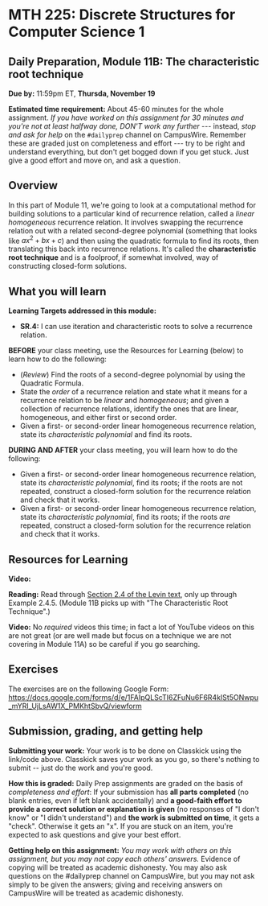 # MTH 225: Discrete Structures for Computer Science 1 

## Daily Preparation, Module 11B: The characteristic root technique

**Due by:** 11:59pm ET, **Thursda, November 19** 

**Estimated time requirement:** About 45-60 minutes for the whole assignment. *If you have worked on this assignment for 30 minutes and you're not at least halfway done, DON'T work any further* --- instead, *stop and ask for help* on the `#dailyprep` channel on CampusWire. Remember these are graded just on completeness and effort --- try to be right and understand everything, but don't get bogged down if you get stuck. Just give a good effort and move on, and ask a question. 



## Overview 

In this part of Module 11, we're going to look at a computational method for building solutions to a particular kind of recurrence relation, called a *linear homogeneous* recurrence relation. It involves swapping the recurrence relation out with a related second-degree polynomial (something that looks like $ax^2 + bx + c$) and then using the quadratic formula to find its roots, then translating this back into recurrence relations. It's called the **characteristic root technique** and is a foolproof, if somewhat involved, way of constructing closed-form solutions. 



## What you will learn 

**Learning Targets addressed in this module:** 

-   **SR.4:** I can use iteration and characteristic roots to solve a recurrence relation.

**BEFORE** your class meeting, use the Resources for Learning (below) to learn how to do the following: 

- (*Review*) Find the roots of a second-degree polynomial by using the Quadratic Formula. 
- State the *order* of a recurrence relation and state what it means for a recurrence relation to be *linear* and *homogeneous*; and given a collection of recurrence relations, identify the ones that are linear, homogeneous, and either first or second order. 
- Given a first- or second-order linear homogeneous recurrence relation, state its *characteristic polynomial* and find its roots.


**DURING AND AFTER** your class meeting, you will learn how to do the following: 

- Given a first- or second-order linear homogeneous recurrence relation, state its *characteristic polynomial*, find its roots; if the roots are not repeated, construct a closed-form solution for the recurrence relation and check that it works. 
- Given a first- or second-order linear homogeneous recurrence relation, state its *characteristic polynomial*, find its roots; if the roots *are* repeated, construct a closed-form solution for the recurrence relation and check that it works. 

## Resources for Learning

**Video:** 



**Reading:** Read through [Section 2.4 of the Levin text](http://discrete.openmathbooks.org/dmoi3/sec_recurrence.html), only up through Example 2.4.5.  (Module 11B picks up with "The Characteristic Root Technique".) 

**Video:** No *required* videos this time; in fact a lot of YouTube videos on this are not great (or are well made but focus on a technique we are not covering in Module 11A) so be careful if you go searching. 



## Exercises

The exercises are on the following Google Form: https://docs.google.com/forms/d/e/1FAIpQLScTI6ZFuNu6F6R4kISt5ONwpu_mYRI_UjLsAW1X_PMKhtSbvQ/viewform


## Submission, grading, and getting help 

**Submitting your work:** Your work is to be done on Classkick using the link/code above. Classkick saves your work as you go, so there's nothing to submit -- just do the work and you're good. 

**How this is graded:** Daily Prep assignments are graded on the basis of *completeness and effort*: If your submission has **all parts completed** (no blank entries, even if left blank accidentally) and **a good-faith effort to provide a correct solution or explanation is given** (no responses of "I don't know" or "I didn't understand") and **the work is submitted on time**, it gets a "check". Otherwise it gets an "x". If you are stuck on an item, you're expected to ask questions and give your best effort.  

**Getting help on this assignment:** *You may work with others on this assignment, but you may not copy each others' answers.* Evidence of copying will be treated as academic dishonesty. You may also ask questions on the #dailyprep channel on CampusWire, but you may not ask simply to be given the answers; giving and receiving answers on CampusWire will be treated as academic dishonesty.
<!--stackedit_data:
eyJoaXN0b3J5IjpbMTA0MjUxODgwNF19
-->